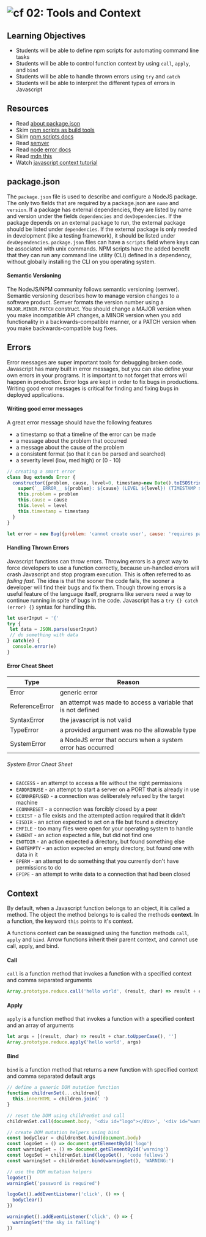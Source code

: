 ![cf](http://i.imgur.com/7v5ASc8.png) 02: Tools and Context
=====================================

## Learning Objectives
* Students will be able to define npm scripts for automating command line tasks
* Students will be able to control function context by using `call`, `apply`, and `bind`
* Students will be able to handle thrown errors using `try` and `catch`
* Students will be able to interpret the different types of errors in Javascript

## Resources
* Read [about package.json]
* Skim [npm scripts as build tools]
* Skim [npm scripts docs]
* Read [semver](http://semver.org/)
* Read [node error docs]
* Read [mdn this]
* Watch [javascript context tutorial]

## package.json
The `package.json` file is used to describe and configure a NodeJS package. The only two fields that are required by a package.json are `name` and `version`. If a package has external dependencies, they are listed by name and version under the fields `dependencies` and `devDependencies`. If the package depends on an external package to run, the external package should be listed under `dependencies`. If the external package is only needed in development (like a testing framework), it should be listed under `devDependencies`. `package.json` files can have a `scripts` field where keys can be associated with unix commands. NPM scripts have the added benefit that they can run any command line utility (CLI) defined in a dependency, without globally installing the CLI on you operating system.

#### Semantic Versioning
The NodeJS/NPM community follows semantic versioning (semver). Semantic versioning describes how to manage version changes to a software product. Semver formats the version number using a `MAJOR.MINOR.PATCH` construct. You should change a MAJOR version when you make incompatible API changes, a MINOR version when you add functionality in a backwards-compatible manner, or a PATCH version when you make backwards-compatible bug fixes.

## Errors
Error messages are super important tools for debugging broken code. Javascript has many built in error messages, but you can also define your own errors in your programs. It is important to not forget that errors will happen in production. Error logs are kept in order to fix bugs in productions. Writing good error messages is critical for finding and fixing bugs in deployed applications.

#### Writing good error messages
A great error message should have the following features
* a timestamp so that a timeline of the error can be made
* a message about the problem that occurred
* a message about the cause of the problem
* a consistent format (so that it can be parsed and searched)
* a severity level (low, med high) or (0 - 10)

``` javascript
// creating a smart error
class Bug extends Error {
  constructor({problem, cause, level=0, timestamp=new Date().toISOString()}){
    super(`__ERROR__ ${problem}: ${cause} (LEVEL ${level}) (TIMESTAMP ${timestamp})`)
    this.problem = problem
    this.cause = cause
    this.level = level
    this.timestamp = timestamp
  }
}

let error = new Bug({problem: 'cannot create user', cause: 'requires password'})
```

#### Handling Thrown Errors
Javascript functions can throw errors. Throwing errors is a great way to force developers to use a function correctly, because un-handled errors will crash Javascript and stop program execution. This is often referred to as *failing fast*. The idea is that the sooner the code fails, the sooner a developer will find their bugs and fix them. Though throwing errors is a useful feature of the language itself, programs like servers need a way to continue running in spite of bugs in the code. Javascript has a `try {} catch (error) {}` syntax for handling this.

``` javascript
let userInput = '{'
try {
 let data = JSON.parse(userInput)
 // do something with data
} catch(e) {
  console.error(e)
}
```

#### Error Cheat Sheet
| Type |  Reason |
| --- | --- |
| Error | generic error |
| ReferenceError | an attempt was made to access a variable that is not defined |
| SyntaxError | the javascript is not valid |
| TypeError | a provided argument was no the allowable type |
| SystemError | a NodeJS error that occurs when a system error has occurred |

###### System Error Cheat Sheet
* `EACCESS` - an attempt to access a file without the right permissions
* `EADDRINUSE` - an attempt to start a server on a PORT that is already in use
* `ECONNREFUSED` - a connection was deliberately refused by the target machine
* `ECONNRESET` - a connection was forcibly closed by a peer
* `EEXIST` - a file exists and the attempted action required that it didn't
* `EISDIR` - an action expected to act on a file but found a directory
* `EMFILE` - too many files were open for your operating system to handle
* `ENOENT` - an action expected a file, but did not find one
* `ENOTDIR` - an action expected a directory, but found something else
* `ENOTEMPTY` - an action expected an empty directory, but found one with data in it
* `EPERM` - an attempt to do something that you currently don't have permissions to do
* `EPIPE` - an attempt to write data to a connection that had been closed

## Context
By default, when a Javascript function belongs to an object, it is called a method. The object the method belongs to is called the methods **context**. In a function, the keyword `this` points to it's context.

A functions context can be reassigned using the function methods `call`, `apply` and `bind`. Arrow functions inherit their parent context, and cannot use call, apply, and bind.

#### Call
`call` is a function method that invokes a function with a specified context and comma separated arguments

``` javascript
Array.prototype.reduce.call('hello world', (result, char) => result + char.toUpperCase(), '')
```
#### Apply
`apply` is a function method that invokes a function with a specified context and an array of arguments

``` javascript
let args = [(result, char) => result + char.toUpperCase(), '']
Array.prototype.reduce.apply('hello world', args)
```
#### Bind
`bind` is a function method that returns a new function with specified context and comma separated default args

``` javascript
// define a generic DOM mutation function
function childrenSet(...children){
  this.innerHTML = children.join(' ')
}

// reset the DOM using childrenSet and call
childrenSet.call(document.body, '<div id="logo"></div>', '<div id="warning"></div>')

// create DOM mutation helpers using bind
const bodyClear = childrenSet.bind(document.body)
const logoGet = () => document.getElementById('logo')
const warningGet = () => document.getElementById('warning')
const logoSet = childrenSet.bind(logoGet(), 'code fellows')
const warningSet = childrenSet.bind(warningGet(), 'WARNING:')

// use the DOM mutation helpers
logoSet()
warningSet('password is required')

logoGet().addEventListener('click', () => {
  bodyClear()
})

warningGet().addEventListener('click', () => {
  warningSet('the sky is falling')
})
```

<!--links -->
[node error docs]: https://nodejs.org/dist/latest-v6.x/docs/api/errors.html
[about package.json]: https://docs.npmjs.com/files/package.json
[npm scripts as build tools]: https://www.keithcirkel.co.uk/how-to-use-npm-as-a-build-tool/
[npm scripts docs]: https://docs.npmjs.com/misc/scripts
[mdn new]: https://developer.mozilla.org/en-US/docs/Web/JavaScript/Reference/Operators/new

[mdn object prototype]: https://developer.mozilla.org/en-US/docs/Web/JavaScript/Reference/Global_Objects/Object/prototype
[mdn inheritance and the prototype chain]: https://developer.mozilla.org/en-US/docs/Web/JavaScript/Inheritance_and_the_prototype_chain
[mdn this]: https://developer.mozilla.org/en-US/docs/Web/JavaScript/Reference/Operators/this
[Javascript Context Tutorial]: https://www.youtube.com/watch?v=fjJoX9F_F5g
